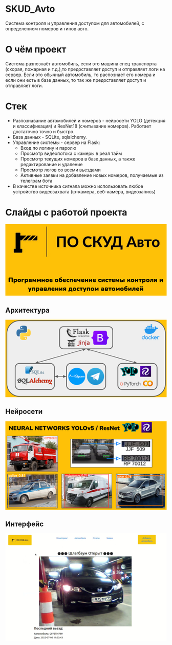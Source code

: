 # SKUD_Avto
Система контроля и управления доступом для автомобилей, с определением номеров и типов авто.

# О чём проект
Система разпознаёт автомобиль, если это машина спец транспорта (скорая, пожарная и т.д.),то предоставляет доступ и отправляет логи на сервер. Если это обычный автомобиль, то распознает его номера и если они есть в базе данных, то так же предоставляет доступ и отправляет логи.

# Стек
- Разпознавание автомобилей и номеров - нейросети YOLO (детекция и классификация) и ResNet18 (считывание номеров). Работает достаточно точно и быстро.
- База данных - SQLite, sqlalchemy.
- Управление системы - сервер  на Flask:
  * Вход по логину и паролю
  * Просмотр видеопотока с камеры в реал тайм
  * Просмотр текущих номеров в базе данных, а также редактирование и удаление
  * Просмотр логов со всеми вьездами
  * Активные заявки на добавление новых номеров, получаемые из телеграм бота
- В качестве источника сигнала можно использовать любое устройство видеозахвата (ip-камера, веб-камера, видеозапись)

# Слайды с работой проекта
![Иллюстрация к проекту](https://github.com/polubarev/SKUD_Avto/blob/main/readme_images/1.png)

## Архитектура
![Image alt](https://github.com/polubarev/SKUD_Avto/blob/main/readme_images/2.png)

## Нейросети
![Image alt](https://github.com/polubarev/SKUD_Avto/blob/main/readme_images/3.png)

## Интерфейс
![Image alt](https://github.com/polubarev/SKUD_Avto/blob/main/readme_images/4.png)
